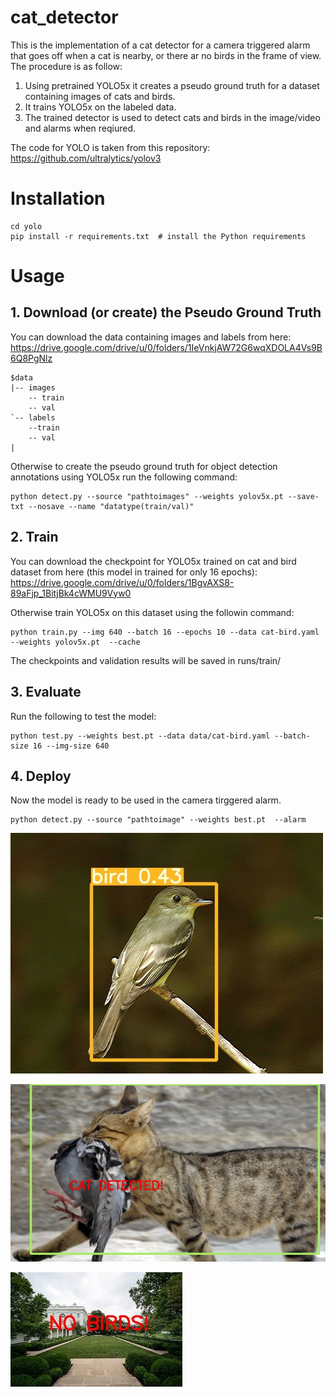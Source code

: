 # cat_detector

This is the implementation of a cat detector for a camera triggered alarm that goes off when a cat is nearby, or there ar no birds in the frame of view. The procedure is as follow:

1. Using pretrained YOLO5x it creates a pseudo ground truth for a dataset containing images of cats and birds.
2. It trains YOLO5x on the labeled data.
3. The trained detector is used to detect cats and birds in the image/video and alarms when reqiured.

The code for YOLO is taken from this repository: https://github.com/ultralytics/yolov3  


# Installation
```shell
cd yolo
pip install -r requirements.txt  # install the Python requirements 
```
# Usage

## 1. Download (or create) the Pseudo Ground Truth 
You can download the data containing images and labels from here: https://drive.google.com/drive/u/0/folders/1IeVnkjAW72G6wqXDOLA4Vs9B6Q8PgNlz 

```
$data
|-- images
    -- train
    -- val
`-- labels
    --train
    -- val
|   
```

Otherwise to create the pseudo ground truth for object detection annotations using YOLO5x run the following command:

```shell
python detect.py --source "pathtoimages" --weights yolov5x.pt --save-txt --nosave --name "datatype(train/val)"
```


## 2. Train
You can download the checkpoint for YOLO5x trained on cat and bird dataset from here (this model in trained for only 16 epochs): https://drive.google.com/drive/u/0/folders/1BgvAXS8-89aFjp_1BitjBk4cWMU9Vyw0


Otherwise train YOLO5x on this dataset using the followin command:

```shell
python train.py --img 640 --batch 16 --epochs 10 --data cat-bird.yaml --weights yolov5x.pt  --cache
```

The checkpoints and validation results will be saved in runs/train/


## 3. Evaluate 

Run the following to test the model:

```shell
python test.py --weights best.pt --data data/cat-bird.yaml --batch-size 16 --img-size 640
```

## 4. Deploy
Now the model is ready to be used in the camera tirggered alarm.

```shell
python detect.py --source "pathtoimage" --weights best.pt  --alarm
```

![alt text](https://github.com/sMamooler/cat_detector/blob/main/results/bird9289.jpeg)

![alt text](https://github.com/sMamooler/cat_detector/blob/main/results/cat266.jpeg)

![alt text](https://github.com/sMamooler/cat_detector/blob/main/results/no_bird.jpeg)


